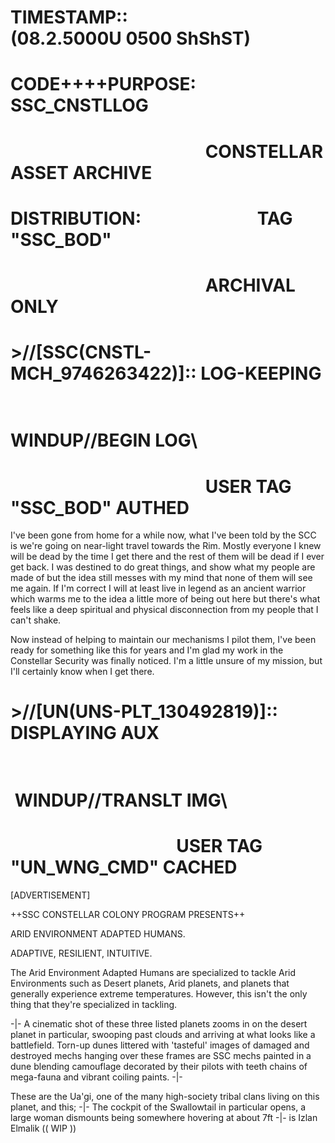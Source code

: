 # TIMESTAMP::&nbsp; &nbsp; &nbsp; &nbsp; &nbsp; &nbsp; &nbsp; &nbsp; &nbsp;  &nbsp;  &nbsp;  &nbsp; &nbsp; &nbsp; &nbsp; (08.2.5000U 0500 ShShST)
# CODE++++PURPOSE: &nbsp; &nbsp; &nbsp; &nbsp; &nbsp; &nbsp;  &nbsp; &nbsp; &nbsp; &nbsp; SSC_CNSTLLOG
# &nbsp; &nbsp; &nbsp; &nbsp; &nbsp; &nbsp; &nbsp;&nbsp; &nbsp; &nbsp; &nbsp; &nbsp; &nbsp; &nbsp; &nbsp; &nbsp; &nbsp; &nbsp;  &nbsp; &nbsp; &nbsp;  &nbsp; &nbsp; &nbsp; CONSTELLAR ASSET ARCHIVE
# DISTRIBUTION:&nbsp; &nbsp; &nbsp; &nbsp; &nbsp; &nbsp; &nbsp; &nbsp; &nbsp; &nbsp;  &nbsp; &nbsp; &nbsp; &nbsp; TAG "SSC_BOD"
# &nbsp; &nbsp; &nbsp; &nbsp; &nbsp; &nbsp; &nbsp;&nbsp; &nbsp; &nbsp; &nbsp;&nbsp; &nbsp; &nbsp; &nbsp; &nbsp; &nbsp; &nbsp; &nbsp; &nbsp; &nbsp; &nbsp; &nbsp; &nbsp; &nbsp;ARCHIVAL ONLY

# >//[SSC(CNSTL-MCH_9746263422)]:: LOG-KEEPING
# &nbsp; &nbsp; &nbsp; &nbsp; &nbsp; &nbsp; &nbsp;&nbsp; &nbsp; &nbsp; &nbsp; &nbsp; &nbsp; &nbsp; &nbsp; &nbsp; &nbsp; &nbsp;  &nbsp; &nbsp; &nbsp;  &nbsp; &nbsp; &nbsp; WINDUP//BEGIN LOG\\
# &nbsp; &nbsp; &nbsp; &nbsp; &nbsp; &nbsp; &nbsp;&nbsp; &nbsp; &nbsp; &nbsp; &nbsp; &nbsp; &nbsp; &nbsp; &nbsp; &nbsp; &nbsp;  &nbsp; &nbsp; &nbsp;  &nbsp; &nbsp; &nbsp; USER TAG "SSC_BOD" AUTHED

I've been gone from home for a while now, what I've been told by the SCC is we're going on near-light travel towards the Rim. Mostly everyone I knew will be dead by the time I get there and the rest of them will be dead if I ever get back. I was destined to do great things, and show what my people are made of but the idea still messes with my mind that none of them will see me again. If I'm correct I will at least live in legend as an ancient warrior which warms me to the idea a little more of being out here but there's what feels like a deep spiritual and physical disconnection from my people that I can't shake.

Now instead of helping to maintain our mechanisms I pilot them, I've been ready for something like this for years and I'm glad my work in the Constellar Security was finally noticed. I'm a little unsure of my mission, but I'll certainly know when I get there.

# >//[UN(UNS-PLT_130492819)]:: DISPLAYING AUX
# &nbsp; &nbsp; &nbsp; &nbsp; &nbsp; &nbsp; &nbsp;&nbsp; &nbsp; &nbsp; &nbsp; &nbsp; &nbsp; &nbsp; &nbsp; &nbsp; &nbsp; &nbsp; &nbsp; &nbsp; &nbsp;WINDUP//TRANSLT IMG\\
# &nbsp; &nbsp; &nbsp; &nbsp; &nbsp; &nbsp; &nbsp;&nbsp; &nbsp; &nbsp; &nbsp; &nbsp; &nbsp; &nbsp; &nbsp; &nbsp; &nbsp; &nbsp; &nbsp; &nbsp; &nbsp;USER TAG "UN_WNG_CMD" CACHED

[ADVERTISEMENT]

++SSC CONSTELLAR COLONY PROGRAM PRESENTS++

ARID ENVIRONMENT ADAPTED HUMANS.

ADAPTIVE, RESILIENT, INTUITIVE.

The Arid Environment Adapted Humans are specialized to tackle Arid Environments such as Desert planets, Arid planets, and planets that generally experience extreme temperatures. However, this isn't the only thing that they're specialized in tackling.

-|- A cinematic shot of these three listed planets zooms in on the desert planet in particular, swooping past clouds and arriving at what looks like a battlefield. Torn-up dunes littered with 'tasteful' images of damaged and destroyed mechs hanging over these frames are SSC mechs painted in a dune blending camouflage decorated by their pilots with teeth chains of mega-fauna and vibrant coiling paints. -|-

These are the Ua'gi, one of the many high-society tribal clans living on this planet, and this; -|- The cockpit of the Swallowtail in particular opens, a large woman dismounts being somewhere hovering at about 7ft -|- is Izlan Elmalik (( WIP ))